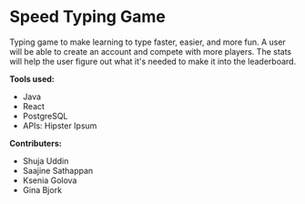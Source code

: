 # Speed Typing Game
Typing game to make learning to type faster, easier, and more fun. A user will be able to create an account and compete with more players. The stats will help the user figure out what it's needed to make it into the leaderboard. 

**Tools used:** 
- Java
- React
- PostgreSQL
- APIs: Hipster Ipsum

**Contributers:**
- Shuja Uddin
- Saajine Sathappan
- Ksenia Golova
- Gina Bjork
